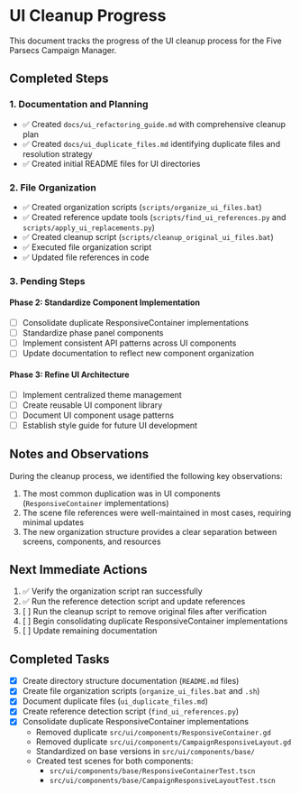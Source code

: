 # UI Cleanup Progress

This document tracks the progress of the UI cleanup process for the Five Parsecs Campaign Manager.

## Completed Steps

### 1. Documentation and Planning

- ✅ Created `docs/ui_refactoring_guide.md` with comprehensive cleanup plan
- ✅ Created `docs/ui_duplicate_files.md` identifying duplicate files and resolution strategy
- ✅ Created initial README files for UI directories

### 2. File Organization

- ✅ Created organization scripts (`scripts/organize_ui_files.bat`)
- ✅ Created reference update tools (`scripts/find_ui_references.py` and `scripts/apply_ui_replacements.py`)
- ✅ Created cleanup script (`scripts/cleanup_original_ui_files.bat`)
- ✅ Executed file organization script
- ✅ Updated file references in code

### 3. Pending Steps

#### Phase 2: Standardize Component Implementation

- [ ] Consolidate duplicate ResponsiveContainer implementations
- [ ] Standardize phase panel components
- [ ] Implement consistent API patterns across UI components
- [ ] Update documentation to reflect new component organization

#### Phase 3: Refine UI Architecture

- [ ] Implement centralized theme management
- [ ] Create reusable UI component library
- [ ] Document UI component usage patterns
- [ ] Establish style guide for future UI development

## Notes and Observations

During the cleanup process, we identified the following key observations:

1. The most common duplication was in UI components (`ResponsiveContainer` implementations)
2. The scene file references were well-maintained in most cases, requiring minimal updates
3. The new organization structure provides a clear separation between screens, components, and resources

## Next Immediate Actions

1. ✅ Verify the organization script ran successfully
2. ✅ Run the reference detection script and update references
3. [ ] Run the cleanup script to remove original files after verification
4. [ ] Begin consolidating duplicate ResponsiveContainer implementations
5. [ ] Update remaining documentation

## Completed Tasks

- [x] Create directory structure documentation (`README.md` files)
- [x] Create file organization scripts (`organize_ui_files.bat` and `.sh`)
- [x] Document duplicate files (`ui_duplicate_files.md`)
- [x] Create reference detection script (`find_ui_references.py`)
- [x] Consolidate duplicate ResponsiveContainer implementations
  - Removed duplicate `src/ui/components/ResponsiveContainer.gd`
  - Removed duplicate `src/ui/components/CampaignResponsiveLayout.gd`
  - Standardized on base versions in `src/ui/components/base/`
  - Created test scenes for both components:
    - `src/ui/components/base/ResponsiveContainerTest.tscn`
    - `src/ui/components/base/CampaignResponsiveLayoutTest.tscn` 